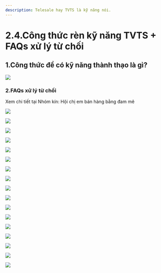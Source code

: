 ```yaml
---
description: Telesale hay TVTS là kỹ năng nói.
---
```


# 2.4.Công thức rèn kỹ năng TVTS + FAQs xử lý từ chối

## 1.Công thức để có kỹ năng thành thạo là gì?

![](../../.gitbook/assets/2-4.png)

### 2.FAQs xử lý từ chối

Xem chi tiết tại Nhóm kín: Hội chị em bán hàng bằng đam mê

![](../../.gitbook/assets/1%20%281%29%20%281%29.png)

![](../../.gitbook/assets/2.png)

![](../../.gitbook/assets/f1.png)

![](../../.gitbook/assets/f2.png)

![](../../.gitbook/assets/f3.png)

![](../../.gitbook/assets/f4.png)

![](../../.gitbook/assets/f5.png)

![](../../.gitbook/assets/f6.png)

![](../../.gitbook/assets/f7.png)

![](../../.gitbook/assets/f8.png)

![](../../.gitbook/assets/f9.png)

![](../../.gitbook/assets/f10.png)

![](../../.gitbook/assets/f11.png)

![](../../.gitbook/assets/f12.png)

![](../../.gitbook/assets/f13.png)

![](../../.gitbook/assets/f14.png)

![](../../.gitbook/assets/f15.png)

